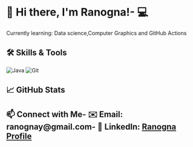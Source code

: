 # 👋 Hi there, I'm Ranogna!- 💻 
Currently learning: Data science,Computer Graphics and GitHub Actions
## 🛠️ Skills & Tools
![Java](https://img.shields.io/badge/Java-ED8B00?style=for-the-badge&logo=java&logoColor=white)
![Git](https://img.shields.io/badge/Git-F05032?style=for-the-badge&logo=git&logoColor=white)
## 📈 GitHub Stats
## 📫 Connect with Me- ✉️ Email: ranognay@gmail.com- 🔗 LinkedIn: [Ranogna Profile](https://linkedin.com/in/ranogna)

